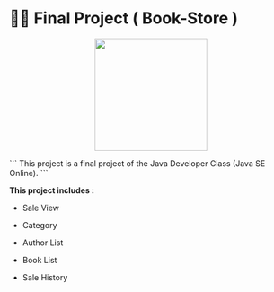 #  👨‍💻 Final Project ( Book-Store )
<p align="center">
  <img src="https://user-images.githubusercontent.com/61304140/85503069-c3438180-b60e-11ea-9cee-d95264e5c4f3.jpg" width="200" height="200" />

</p>
  ```
This project is a final project of the Java Developer Class (Java SE Online).
```

**This project includes :**

- Sale View

- Category

- Author List

- Book List

- Sale History
